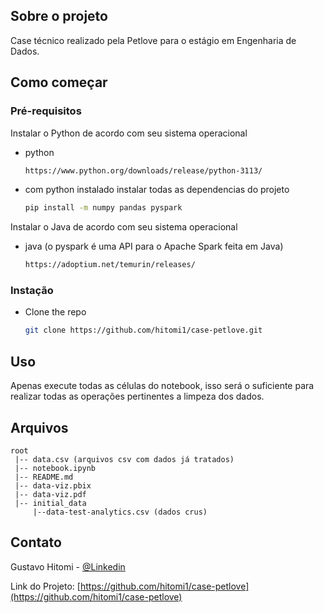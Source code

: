 ## Sobre o projeto

Case técnico realizado pela Petlove para o estágio em Engenharia de Dados.

## Como começar

### Pré-requisitos

Instalar o Python de acordo com seu sistema operacional
- python
  ```sh
  https://www.python.org/downloads/release/python-3113/
  ```
- com python instalado instalar todas as dependencias do projeto
  ```sh
  pip install -m numpy pandas pyspark
  ```
Instalar o Java de acordo com seu sistema operacional
- java (o pyspark é uma API para o Apache Spark feita em Java)
  ```sh
  https://adoptium.net/temurin/releases/
  ```

### Instação

- Clone the repo
   ```sh
   git clone https://github.com/hitomi1/case-petlove.git
   ```

## Uso

Apenas execute todas as células do notebook, isso será o suficiente para realizar todas as operações pertinentes a limpeza dos dados.


## Arquivos
```
root
 |-- data.csv (arquivos csv com dados já tratados)
 |-- notebook.ipynb 
 |-- README.md
 |-- data-viz.pbix
 |-- data-viz.pdf
 |-- initial_data
     |--data-test-analytics.csv (dados crus)
```


## Contato

Gustavo Hitomi - [@Linkedin](https://www.linkedin.com/in/gustavohitomi/)

Link do Projeto: [https://github.com/hitomi1/case-petlove](https://github.com/hitomi1/case-petlove)
